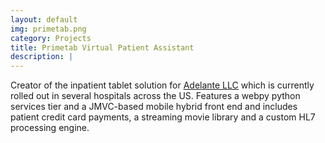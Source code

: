 ```yaml
---
layout: default
img: primetab.png
category: Projects
title: Primetab Virtual Patient Assistant
description: |
---
```

Creator of the inpatient tablet solution for [Adelante LLC](http://adelantehealth.co/) which is currently rolled out in several hospitals across the US. Features a webpy python services tier and a JMVC-based mobile hybrid front end and includes patient credit card payments, a streaming movie library and a custom HL7 processing engine.